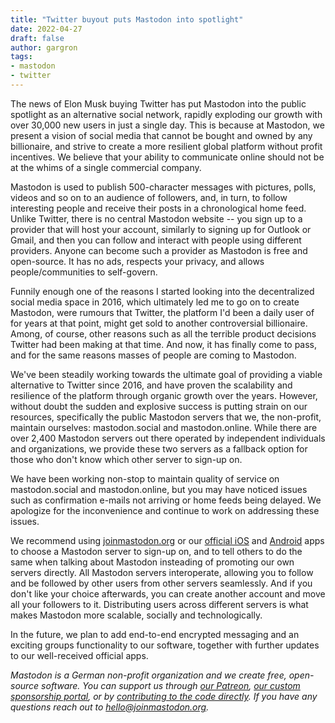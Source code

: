 ```yaml
---
title: "Twitter buyout puts Mastodon into spotlight"
date: 2022-04-27
draft: false
author: gargron
tags:
- mastodon
- twitter
---
```


The news of Elon Musk buying Twitter has put Mastodon into the public spotlight as an alternative social network, rapidly exploding our growth with over 30,000 new users in just a single day. This is because at Mastodon, we present a vision of social media that cannot be bought and owned by any billionaire, and strive to create a more resilient global platform without profit incentives. We believe that your ability to communicate online should not be at the whims of a single commercial company.

Mastodon is used to publish 500-character messages with pictures, polls, videos and so on to an audience of followers, and, in turn, to follow interesting people and receive their posts in a chronological home feed. Unlike Twitter, there is no central Mastodon website -- you sign up to a provider that will host your account, similarly to signing up for Outlook or Gmail, and then you can follow and interact with people using different providers. Anyone can become such a provider as Mastodon is free and open-source. It has no ads, respects your privacy, and allows people/communities to self-govern.

Funnily enough one of the reasons I started looking into the decentralized social media space in 2016, which ultimately led me to go on to create Mastodon, were rumours that Twitter, the platform I'd been a daily user of for years at that point, might get sold to another controversial billionaire. Among, of course, other reasons such as all the terrible product decisions Twitter had been making at that time. And now, it has finally come to pass, and for the same reasons masses of people are coming to Mastodon.

We've been steadily working towards the ultimate goal of providing a viable alternative to Twitter since 2016, and have proven the scalability and resilience of the platform through organic growth over the years. However, without doubt the sudden and explosive success is putting strain on our resources, specifically the public Mastodon servers that we, the non-profit, maintain ourselves: mastodon.social and mastodon.online. While there are over 2,400 Mastodon servers out there operated by independent individuals and organizations, we provide these two servers as a fallback option for those who don't know which other server to sign-up on.

We have been working non-stop to maintain quality of service on mastodon.social and mastodon.online, but you may have noticed issues such as confirmation e-mails not arriving or home feeds being delayed. We apologize for the inconvenience and continue to work on addressing these issues.

We recommend using [joinmastodon.org](https://joinmastodon.org) or our [official iOS](https://apps.apple.com/us/app/mastodon-for-iphone/id1571998974) and [Android](https://play.google.com/store/apps/details?id=org.joinmastodon.android) apps to choose a Mastodon server to sign-up on, and to tell others to do the same when talking about Mastodon insteading of promoting our own servers directly. All Mastodon servers interoperate, allowing you to follow and be followed by other users from other servers seamlessly. And if you don't like your choice afterwards, you can create another account and move all your followers to it. Distributing users across different servers is what makes Mastodon more scalable, socially and technologically.

In the future, we plan to add end-to-end encrypted messaging and an exciting groups functionality to our software, together with further updates to our well-received official apps.

*Mastodon is a German non-profit organization and we create free, open-source software. You can support us through [our Patreon](https://patreon.com/mastodon), [our custom sponsorship portal](https://sponsor.joinmastodon.org), or by [contributing to the code directly](https://github.com/mastodon/mastodon). If you have any questions reach out to hello@joinmastodon.org.*
